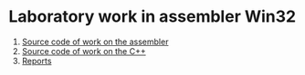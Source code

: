 # Laboratory work in assembler Win32

1. [Source code of work on the assembler](src)
2. [Source code of work on the C++](src_cpp)
3. [Reports](reports)
